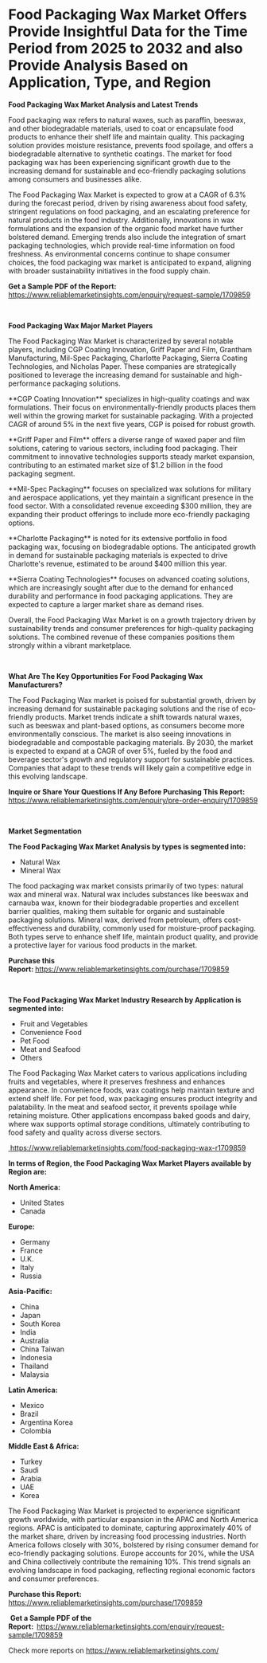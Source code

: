 <p><h1>Food Packaging Wax Market Offers Provide Insightful Data for the Time Period from 2025 to 2032 and also Provide Analysis Based on Application, Type, and Region</h1></p><p><strong>Food Packaging Wax Market Analysis and Latest Trends</strong></p>
<p><p>Food packaging wax refers to natural waxes, such as paraffin, beeswax, and other biodegradable materials, used to coat or encapsulate food products to enhance their shelf life and maintain quality. This packaging solution provides moisture resistance, prevents food spoilage, and offers a biodegradable alternative to synthetic coatings. The market for food packaging wax has been experiencing significant growth due to the increasing demand for sustainable and eco-friendly packaging solutions among consumers and businesses alike.</p><p>The Food Packaging Wax Market is expected to grow at a CAGR of 6.3% during the forecast period, driven by rising awareness about food safety, stringent regulations on food packaging, and an escalating preference for natural products in the food industry. Additionally, innovations in wax formulations and the expansion of the organic food market have further bolstered demand. Emerging trends also include the integration of smart packaging technologies, which provide real-time information on food freshness. As environmental concerns continue to shape consumer choices, the food packaging wax market is anticipated to expand, aligning with broader sustainability initiatives in the food supply chain.</p></p>
<p><strong>Get a Sample PDF of the Report:&nbsp;</strong> <a href="https://www.reliablemarketinsights.com/enquiry/request-sample/1709859?utm_campaign=3033&utm_medium=2&utm_source=Github&utm_content=ia&utm_term=27032025&utm_id=food-packaging-wax">https://www.reliablemarketinsights.com/enquiry/request-sample/1709859</a></p>
<p>&nbsp;</p>
<p><strong>Food Packaging Wax Major Market Players</strong></p>
<p><p>The Food Packaging Wax Market is characterized by several notable players, including CGP Coating Innovation, Griff Paper and Film, Grantham Manufacturing, Mil-Spec Packaging, Charlotte Packaging, Sierra Coating Technologies, and Nicholas Paper. These companies are strategically positioned to leverage the increasing demand for sustainable and high-performance packaging solutions.</p><p>**CGP Coating Innovation** specializes in high-quality coatings and wax formulations. Their focus on environmentally-friendly products places them well within the growing market for sustainable packaging. With a projected CAGR of around 5% in the next five years, CGP is poised for robust growth.</p><p>**Griff Paper and Film** offers a diverse range of waxed paper and film solutions, catering to various sectors, including food packaging. Their commitment to innovative technologies supports steady market expansion, contributing to an estimated market size of $1.2 billion in the food packaging segment.</p><p>**Mil-Spec Packaging** focuses on specialized wax solutions for military and aerospace applications, yet they maintain a significant presence in the food sector. With a consolidated revenue exceeding $300 million, they are expanding their product offerings to include more eco-friendly packaging options.</p><p>**Charlotte Packaging** is noted for its extensive portfolio in food packaging wax, focusing on biodegradable options. The anticipated growth in demand for sustainable packaging materials is expected to drive Charlotte's revenue, estimated to be around $400 million this year.</p><p>**Sierra Coating Technologies** focuses on advanced coating solutions, which are increasingly sought after due to the demand for enhanced durability and performance in food packaging applications. They are expected to capture a larger market share as demand rises.</p><p>Overall, the Food Packaging Wax Market is on a growth trajectory driven by sustainability trends and consumer preferences for high-quality packaging solutions. The combined revenue of these companies positions them strongly within a vibrant marketplace.</p></p>
<p>&nbsp;</p>
<p><strong>What Are The Key Opportunities For Food Packaging Wax Manufacturers?</strong></p>
<p><p>The Food Packaging Wax market is poised for substantial growth, driven by increasing demand for sustainable packaging solutions and the rise of eco-friendly products. Market trends indicate a shift towards natural waxes, such as beeswax and plant-based options, as consumers become more environmentally conscious. The market is also seeing innovations in biodegradable and compostable packaging materials. By 2030, the market is expected to expand at a CAGR of over 5%, fueled by the food and beverage sector's growth and regulatory support for sustainable practices. Companies that adapt to these trends will likely gain a competitive edge in this evolving landscape.</p></p>
<p><strong>Inquire or Share Your Questions If Any Before Purchasing This Report:</strong> <a href="https://www.reliablemarketinsights.com/enquiry/pre-order-enquiry/1709859?utm_campaign=3033&utm_medium=2&utm_source=Github&utm_content=ia&utm_term=27032025&utm_id=food-packaging-wax">https://www.reliablemarketinsights.com/enquiry/pre-order-enquiry/1709859</a></p>
<p>&nbsp;</p>
<p><strong>Market Segmentation</strong></p>
<p><strong>The Food Packaging Wax Market Analysis by types is segmented into:</strong></p>
<p><ul><li>Natural Wax</li><li>Mineral Wax</li></ul></p>
<p><p>The food packaging wax market consists primarily of two types: natural wax and mineral wax. Natural wax includes substances like beeswax and carnauba wax, known for their biodegradable properties and excellent barrier qualities, making them suitable for organic and sustainable packaging solutions. Mineral wax, derived from petroleum, offers cost-effectiveness and durability, commonly used for moisture-proof packaging. Both types serve to enhance shelf life, maintain product quality, and provide a protective layer for various food products in the market.</p></p>
<p><strong>Purchase this Report:&nbsp;</strong><a href="https://www.reliablemarketinsights.com/purchase/1709859?utm_campaign=3033&utm_medium=2&utm_source=Github&utm_content=ia&utm_term=27032025&utm_id=food-packaging-wax">https://www.reliablemarketinsights.com/purchase/1709859</a></p>
<p>&nbsp;</p>
<p><strong>The Food Packaging Wax Market Industry Research by Application is segmented into:</strong></p>
<p><ul><li>Fruit and Vegetables</li><li>Convenience Food</li><li>Pet Food</li><li>Meat and Seafood</li><li>Others</li></ul></p>
<p><p>The Food Packaging Wax Market caters to various applications including fruits and vegetables, where it preserves freshness and enhances appearance. In convenience foods, wax coatings help maintain texture and extend shelf life. For pet food, wax packaging ensures product integrity and palatability. In the meat and seafood sector, it prevents spoilage while retaining moisture. Other applications encompass baked goods and dairy, where wax supports optimal storage conditions, ultimately contributing to food safety and quality across diverse sectors.</p></p>
<p><a href="https://www.reliablemarketinsights.com/food-packaging-wax-r1709859?utm_campaign=3033&utm_medium=2&utm_source=Github&utm_content=ia&utm_term=27032025&utm_id=food-packaging-wax">&nbsp;https://www.reliablemarketinsights.com/food-packaging-wax-r1709859</a></p>
<p><strong>In terms of Region, the Food Packaging Wax Market Players available by Region are:</strong></p>
<p>
    <p> <strong> North America: </strong>
        <ul>
            <li>United States</li>
            <li>Canada</li>
        </ul>
        </p> 
    <p> <strong> Europe: </strong>
        <ul>
            <li>Germany</li>
            <li>France</li>
            <li>U.K.</li>
            <li>Italy</li>
            <li>Russia</li>
        </ul>
        </p> 
    <p> <strong> Asia-Pacific: </strong>
        <ul>
            <li>China</li>
            <li>Japan</li>
            <li>South Korea</li>
            <li>India</li>
            <li>Australia</li>
            <li>China Taiwan</li>
            <li>Indonesia</li>
            <li>Thailand</li>
            <li>Malaysia</li>
        </ul>
        </p> 
    <p> <strong> Latin America: </strong>
        <ul>
            <li>Mexico</li>
            <li>Brazil</li>
            <li>Argentina Korea</li>
            <li>Colombia</li>
        </ul>
        </p> 
    <p> <strong> Middle East & Africa: </strong>
        <ul>
            <li>Turkey</li>
            <li>Saudi</li>
            <li>Arabia</li>
            <li>UAE</li>
            <li>Korea</li>
        </ul>
    </p>
    </p>
<p><p>The Food Packaging Wax Market is projected to experience significant growth worldwide, with particular expansion in the APAC and North America regions. APAC is anticipated to dominate, capturing approximately 40% of the market share, driven by increasing food processing industries. North America follows closely with 30%, bolstered by rising consumer demand for eco-friendly packaging solutions. Europe accounts for 20%, while the USA and China collectively contribute the remaining 10%. This trend signals an evolving landscape in food packaging, reflecting regional economic factors and consumer preferences.</p></p>
<p><strong>Purchase this Report: </strong><a href="https://www.reliablemarketinsights.com/purchase/1709859?utm_campaign=3033&utm_medium=2&utm_source=Github&utm_content=ia&utm_term=27032025&utm_id=food-packaging-wax">https://www.reliablemarketinsights.com/purchase/1709859</a></p>
<p>&nbsp;<strong>Get a Sample PDF of the Report:&nbsp;&nbsp;</strong><a href="https://www.reliablemarketinsights.com/enquiry/request-sample/1709859?utm_campaign=3033&utm_medium=2&utm_source=Github&utm_content=ia&utm_term=27032025&utm_id=food-packaging-wax">https://www.reliablemarketinsights.com/enquiry/request-sample/1709859</a></p>
<p><strong></strong></p>
<p>Check more reports on <a href="https://www.reliablemarketinsights.com/?utm_campaign=3033&utm_medium=2&utm_source=Github&utm_content=ia&utm_term=27032025&utm_id=food-packaging-wax">https://www.reliablemarketinsights.com/</a></p>